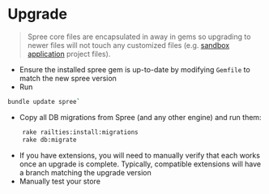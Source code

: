 # Upgrade

> Spree core files are encapsulated in away in gems so upgrading to newer files will not
touch any customized files (e.g. [sandbox application](installation#build-a-sample-application) project files).

* Ensure the installed spree gem is up-to-date by modifying `Gemfile` to match the new
spree version
* Run 
```bash
bundle update spree`
```
* Copy all DB migrations from Spree (and any other engine) and run them:
```bash
    rake railties:install:migrations
    rake db:migrate
```
* If you have extensions, you will need to manually verify that each works once an upgrade is
complete. Typically, compatible extensions will have a branch matching the upgrade version
* Manually test your store
